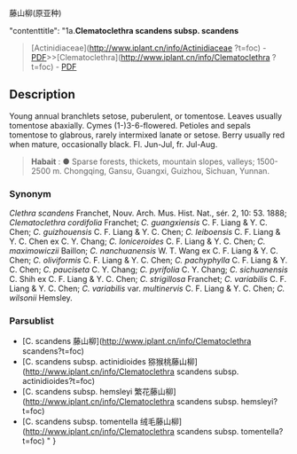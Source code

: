 藤山柳(原亚种)

 

  "contenttitle": "1a.**Clematoclethra scandens subsp. scandens**

> [Actinidiaceae](http://www.iplant.cn/info/Actinidiaceae ?t=foc) - [PDF](http://iplant.cn/foc/pdf/Actinidiaceae.pdf)>>[Clematoclethra](http://www.iplant.cn/info/Clematoclethra ?t=foc) - [PDF](http://www.iplant.cn/foc/pdf/Clematoclethra.pdf)

## Description

Young annual branchlets setose, puberulent, or tomentose. Leaves usually tomentose abaxially. Cymes (1-)3-6-flowered. Petioles and sepals tomentose to glabrous, rarely intermixed lanate or setose. Berry usually red when mature, occasionally black. Fl. Jun-Jul, fr. Jul-Aug.
> **Habait** : 
>●  Sparse forests, thickets, mountain slopes, valleys; 1500-2500 m. Chongqing, Gansu, Guangxi, Guizhou, Sichuan, Yunnan.

### Synonym
*Clethra scandens* Franchet, Nouv. Arch. Mus. Hist. Nat., sér. 2, 10: 53. 1888; *Clematoclethra cordifolia* Franchet; *C. guangxiensis* C. F. Liang & Y. C. Chen; *C. guizhouensis* C. F. Liang & Y. C. Chen; *C. leiboensis* C. F. Liang & Y. C. Chen ex C. Y. Chang; *C. loniceroides* C. F. Liang & Y. C. Chen; *C. maximowiczii* Baillon; *C. nanchuanensis* W. T. Wang ex C. F. Liang & Y. C. Chen; *C. oliviformis* C. F. Liang & Y. C. Chen; *C. pachyphylla* C. F. Liang & Y. C. Chen; *C. pauciseta* C. Y. Chang; *C. pyrifolia* C. Y. Chang; *C. sichuanensis* C. Shih ex C. F. Liang & Y. C. Chen; *C. strigillosa* Franchet; *C. variabilis* C. F. Liang & Y. C. Chen; *C. variabilis* var. *multinervis* C. F. Liang & Y. C. Chen; *C. wilsonii* Hemsley.

### Parsublist

* [C.  scandens  藤山柳](http://www.iplant.cn/info/Clematoclethra scandens?t=foc)
* [C.  scandens subsp. actinidioides  猕猴桃藤山柳](http://www.iplant.cn/info/Clematoclethra scandens subsp. actinidioides?t=foc)
* [C.  scandens subsp. hemsleyi  繁花藤山柳](http://www.iplant.cn/info/Clematoclethra scandens subsp. hemsleyi?t=foc)
* [C.  scandens subsp. tomentella  绒毛藤山柳](http://www.iplant.cn/info/Clematoclethra scandens subsp. tomentella?t=foc)
"
}